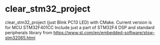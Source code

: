# clear_stm32_project
clear_stm32_project (just Blink PC13 LED) with CMake. Current version is for MCU STM32F401CC
Include just a part of STM32F4 DSP and standard peripherals library from
https://www.st.com/en/embedded-software/stsw-stm32065.html
